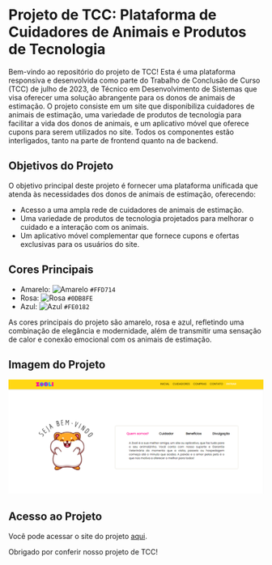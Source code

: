 # Projeto de TCC: Plataforma de Cuidadores de Animais e Produtos de Tecnologia

Bem-vindo ao repositório do projeto de TCC! Esta é uma plataforma responsiva e desenvolvida como parte do Trabalho de Conclusão de Curso (TCC) de julho de 2023, de Técnico em Desenvolvimento de Sistemas que visa oferecer uma solução abrangente para os donos de animais de estimação. O projeto consiste em um site que disponibiliza cuidadores de animais de estimação, uma variedade de produtos de tecnologia para facilitar a vida dos donos de animais, e um aplicativo móvel que oferece cupons para serem utilizados no site. Todos os componentes estão interligados, tanto na parte de frontend quanto na de backend.

## Objetivos do Projeto

O objetivo principal deste projeto é fornecer uma plataforma unificada que atenda às necessidades dos donos de animais de estimação, oferecendo:

- Acesso a uma ampla rede de cuidadores de animais de estimação.
- Uma variedade de produtos de tecnologia projetados para melhorar o cuidado e a interação com os animais.
- Um aplicativo móvel complementar que fornece cupons e ofertas exclusivas para os usuários do site.

## Cores Principais

- Amarelo: ![Amarelo](https://via.placeholder.com/15/FFD714/000000?text=+) `#FFD714`
- Rosa: ![Rosa](https://via.placeholder.com/15/0DB8FE/000000?text=+) `#0DB8FE`
- Azul: ![Azul](https://via.placeholder.com/15/FE0182/000000?text=+) `#FE0182`

As cores principais do projeto são amarelo, rosa e azul, refletindo uma combinação de elegância e modernidade, além de transmitir uma sensação de calor e conexão emocional com os animais de estimação.

## Imagem do Projeto

![Imagem do Projeto de TCC](./imgZooli.png)

## Acesso ao Projeto

Você pode acessar o site do projeto [aqui](https://zoolisite.000webhostapp.com/).

Obrigado por conferir nosso projeto de TCC!

